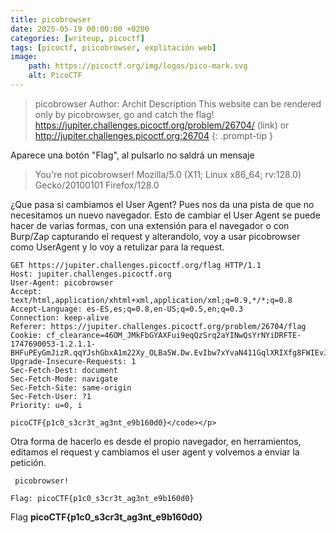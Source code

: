```yaml
---
title: picobrowser
date: 2025-05-19 00:00:00 +0200
categories: [writeup, picoctf]
tags: [picoctf, piicobrowser, explitación web]     
image:
    path: https://picoctf.org/img/logos/pico-mark.svg
    alt: PicoCTF
---
```


>picobrowser
Author: Archit
Description
This website can be rendered only by picobrowser, go and catch the flag! https://jupiter.challenges.picoctf.org/problem/26704/ (link) or http://jupiter.challenges.picoctf.org:26704
{: .prompt-tip }

Aparece una botón "Flag", al pulsarlo  no saldrá un mensaje

>You're not picobrowser! Mozilla/5.0 (X11; Linux x86_64; rv:128.0) Gecko/20100101 Firefox/128.0 

¿Que pasa si cambiamos el User Agent? Pues nos da una pista de que no necesitamos un nuevo navegador. Esto de cambiar el User Agent
se puede hacer de varias formas, con una extensión para el navegador o con Burp/Zap capturando el request y alterandolo, voy a usar picobrowser como UserAgent y lo voy a retulizar para la request.

```
GET https://jupiter.challenges.picoctf.org/flag HTTP/1.1
Host: jupiter.challenges.picoctf.org
User-Agent: picobrowser
Accept: text/html,application/xhtml+xml,application/xml;q=0.9,*/*;q=0.8
Accept-Language: es-ES,es;q=0.8,en-US;q=0.5,en;q=0.3
Connection: keep-alive
Referer: https://jupiter.challenges.picoctf.org/problem/26704/flag
Cookie: cf_clearance=46OM_JMkFbGYAXFui9eqQzSrq2aYINwQsYrNYiDRFTE-1747690053-1.2.1.1-BHFuPEyGmJizR.qqYJshGbxA1m22Xy_OLBa5W.Dw.EvIbw7xYvaN411GqlXRIXfg8FWIEvJywFWWhwFaTbMj.Rx8gqwY2y95ly2TBazHDZrbdDJm5QZwfeKSA56fhodWn8eVJvrSzupf8wF631v2WIdiw9hGiIfIzNWJdYEnGsDv3RMKZWsyEjlW492Dob52PTkRdpAsaiXHg_Ah81_fT9xvkdWEmyB8fFBGuNhDmO1MIjEmV5pERWLb0YdkQ2hsgC8VPakmgC7tJNsdY4XxXXvdfbqO6E6NCGnlaoFaKgbzvFfGWeiIWm.PglLshYVbsRr1FcR1Ee5KJtUWkuo1WGLn_IaJkuDxzNzN1vk8Io0
Upgrade-Insecure-Requests: 1
Sec-Fetch-Dest: document
Sec-Fetch-Mode: navigate
Sec-Fetch-Site: same-origin
Sec-Fetch-User: ?1
Priority: u=0, i
```


```
picoCTF{p1c0_s3cr3t_ag3nt_e9b160d0}</code></p>
```

Otra forma de hacerlo es desde el propio navegador, en herramientos, editamos el request y cambiamos el user agent y volvemos a enviar la petición.

```
 picobrowser!

Flag: picoCTF{p1c0_s3cr3t_ag3nt_e9b160d0}

```

Flag  **picoCTF{p1c0_s3cr3t_ag3nt_e9b160d0}**